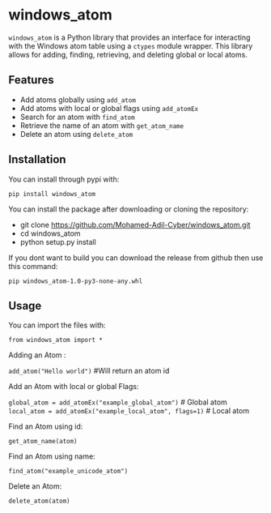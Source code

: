 # windows_atom

`windows_atom` is a Python library that provides an interface for interacting with the Windows atom table using a `ctypes` module wrapper. This library allows for adding, finding, retrieving, and deleting global or local atoms.

## Features

- Add atoms globally using `add_atom`
- Add atoms with local or global flags using `add_atomEx`
- Search for an atom with `find_atom`
- Retrieve the name of an atom with `get_atom_name`
- Delete an atom using `delete_atom`

## Installation
You can install through pypi with:

`pip install windows_atom`


You can install the package after downloading or cloning the repository:

- git clone https://github.com/Mohamed-Adil-Cyber/windows_atom.git
- cd windows_atom
- python setup.py install


If you dont want to build you can download the release from github then use this command:

`pip windows_atom-1.0-py3-none-any.whl`


## Usage

You can import the files with:

`from windows_atom import *`

Adding an Atom :

`add_atom("Hello world")` #Will return an atom id

Add an Atom with local or global Flags:

`global_atom = add_atomEx("example_global_atom")`  # Global atom
`local_atom = add_atomEx("example_local_atom", flags=1)`  # Local atom


Find an Atom using id:

`get_atom_name(atom)`

Find an Atom using name:

`find_atom("example_unicode_atom") `

Delete an Atom:

`delete_atom(atom)`
